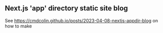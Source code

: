 ## Next.js 'app' directory static site blog

See https://cmdcolin.github.io/posts/2023-04-08-nextjs-appdir-blog on how to
make

